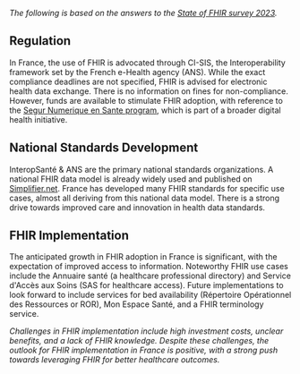 *The following is based on the answers to the [State of FHIR survey 2023](https://fire.ly/blog/fhir-maturity-and-adoption-around-the-world/).*

## Regulation

In France, the use of FHIR is advocated through CI-SIS, the Interoperability framework set by the French e-Health agency (ANS). While the exact compliance deadlines are not specified, FHIR is advised for electronic health data exchange. There is no information on fines for non-compliance. However, funds are available to stimulate FHIR adoption, with reference to the [Segur Numerique en Sante program](https://industriels.esante.gouv.fr/segur-du-numerique-en-sante/referencement-segur-vague-1), which is part of a broader digital health initiative.

## National Standards Development

InteropSanté & ANS are the primary national standards organizations. A national FHIR data model is already widely used and published on [Simplifier.net](https://simplifier.net/packages/hl7.fhir.fr.core). France has developed many FHIR standards for specific use cases, almost all deriving from this national data model. There is a strong drive towards improved care and innovation in health data standards.

## FHIR Implementation

The anticipated growth in FHIR adoption in France is significant, with the expectation of improved access to information. Noteworthy FHIR use cases include the Annuaire santé (a healthcare professional directory) and Service d'Accès aux Soins (SAS for healthcare access). Future implementations to look forward to include services for bed availability (Répertoire Opérationnel des Ressources or ROR), Mon Espace Santé, and a FHIR terminology service.

*Challenges in FHIR implementation include high investment costs, unclear benefits, and a lack of FHIR knowledge. Despite these challenges, the outlook for FHIR implementation in France is positive, with a strong push towards leveraging FHIR for better healthcare outcomes.*